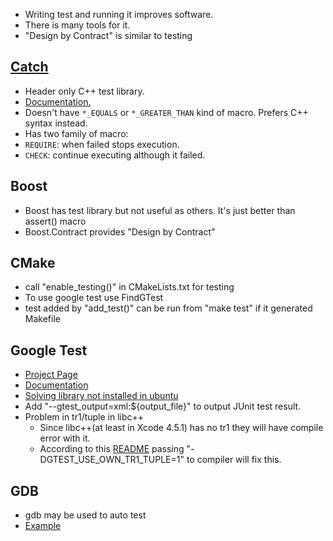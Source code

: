 * Writing test and running it improves software.
* There is many tools for it.
* "Design by Contract" is similar to testing

## [Catch](https://github.com/philsquared/Catch)
* Header only C++ test library.
* [Documentation.](https://github.com/philsquared/Catch/tree/master/docs)
* Doesn't have `*_EQUALS` or `*_GREATER_THAN` kind of macro. Prefers C++ syntax instead.
* Has two family of macro:
 * `REQUIRE`: when failed stops execution.
 * `CHECK`: continue executing although it failed.

## Boost 
* Boost has test library but not useful as others. It's just better than assert() macro
* Boost.Contract provides "Design by Contract"

## CMake 
* call "enable_testing()" in CMakeLists.txt for testing
* To use google test use FindGTest
* test added by "add_test()" can be run from "make test" if it generated Makefile

## Google Test 
* [Project Page](http://code.google.com/p/googletest/)
* [Documentation](http://code.google.com/p/googletest/wiki/Documentation)
* [Solving library not installed in ubuntu](http://askubuntu.com/questions/145887/why-no-library-files-installed-for-google-test-on-12-04)
* Add "--gtest_output=xml:${output_file}" to output JUnit test result.
* Problem in tr1/tuple in libc++
  * Since libc++(at least in Xcode 4.5.1) has no tr1 they will have compile error with it.
  * According to this [README](http://googletest.googlecode.com/svn/trunk/README) passing "-DGTEST_USE_OWN_TR1_TUPLE=1" to compiler will fix this.

## GDB 
* gdb may be used to auto test
* [Example](http://www.fireproject.jp/feature/gdb/advanced/auto-test.html)
